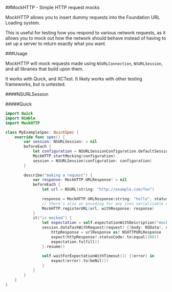 ##MockHTTP - Simple HTTP request mocks

MockHTTP allows you to insert dummy requests into the Foundation URL Loading system.

This is useful for testing how you respond to various network requests, as it allows you to mock out how the network should behave instead of having to set up a server to return exactly what you want.

###Usage

MockHTTP will mock requests made using `NSURLConnection`, `NSURLSession`, and all libraries that build upon them.

It works with Quick, and XCTest. It likely works with other testing frameworks, but is untested.

####NSURLSession

#####Quick

```swift
import Quick
import Nimble
import MockHTTP

class MyExampleSpec: QuickSpec {
    override func spec() {
        var session: NSURLSession! = nil
        beforeEach {
            let configuration = NSURLSessionConfiguration.defaultSessionConfiguration()
            MockHTTP.startMocking(configuration)
            session = NSURLSession(configuration: configuration)
        }
        
        describe("making a request") {
            var response: MockHTTP.URLResponse! = nil
            beforeEach {
                let url = NSURL(string: "http://example.com/foo")
                
                response = MockHTTP.URLResponse(string: "hello", statusCode: 200)
                // there's also an encoding for any json serializable object
                MockHTTP.registerURL(url, withResponse: response)
            }
            it("is mocked") {
                let expectation = self.expectationWithDescription("mocked")
                session.dataTaskWithRequest(request) {(body: NSData!, urlResponse: NSURLResponse!, error: NSError!) in
                    httpResponse = urlResponse as? NSHTTPURLResponse
                    expect(httpResponse?.statusCode).to(equal(200))
                    expectation.fulfill()
                }.resume()
                
                self.waitForExpectationWithTimeout(1) {(error) in
                    expect(error).to(beNil())
                }
            }
        }
    }
}
```